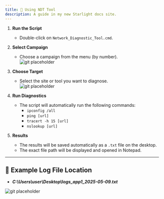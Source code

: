 ```yaml
---
title: 🚀 Using NDT Tool
description: A guide in my new Starlight docs site.
---
```


1. **Run the Script**

   - Double-click on `Network_Diagnostic_Tool.cmd`.

2. **Select Campaign**

   - Choose a campaign from the menu (by number).  
     ![git placeholder](/tool_menu_1.png)

3. **Choose Target**

   - Select the site or tool you want to diagnose.  
     ![git placeholder](/tool_menu_2.png)

4. **Run Diagnostics**

   - The script will automatically run the following commands:
     - `ipconfig /all`
     - `ping [url]`
     - `tracert -h 15 [url]`
     - `nslookup [url]`

5. **Results**

   - The results will be saved automatically as a `.txt` file on the desktop.
   - The exact file path will be displayed and opened in Notepad.

---

## 📂 Example Log File Location

- **_C:\Users\user\Desktop\logs_app1_2025-05-09.txt_**

![git placeholder](/tool_patch.png)

